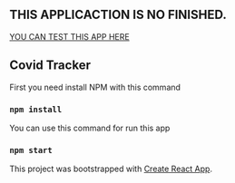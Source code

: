 ##  THIS APPLICACTION IS NO FINISHED.

[YOU CAN TEST THIS APP HERE](https://covid-tracker-r.netlify.app/)

## Covid Tracker

First you need install NPM with this command

### `npm install`

You can use this command for run this app

### `npm start`



This project was bootstrapped with [Create React App](https://github.com/facebook/create-react-app).